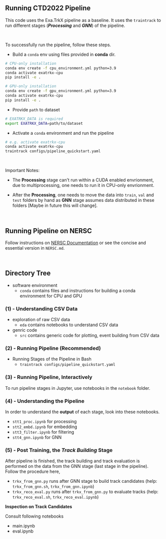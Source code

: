 ## Running CTD2022 Pipeline

This code uses the Exa.TrkX pipeline as a baseline. It uses the `traintrack` to run different stages (_**Processing**_ and _**GNN**_) of the pipeline.

&nbsp;

To successfully run the pipeline, follow these steps.

* Build a `conda` env using files provided in **conda** dir.

```bash
# CPU-only installation
conda env create -f cpu_environment.yml python=3.9
conda activate exatrkx-cpu
pip install -e .
```

```bash
# GPU-only installation
conda env create -f gpu_environment.yml python=3.9
conda activate exatrkx-cpu
pip install -e .
```

* Provide `path` to dataset

```bash
# EXATRKX_DATA is required
export EXATRKX_DATA=path/to/dataset
```

* Activate a `conda` environment and run the pipeline

```bash
# e.g. activate exatrkx-cpu
conda activate exatrkx-cpu
traintrack configs/pipeline_quickstart.yaml
```

&nbsp;

Important Notes: 

- The **Processing** stage can't run within a CUDA enabled envrionment, due to multiprocessing, one needs to run it in CPU-only envrionment. 

- After the **Processing**, one needs to move the data into `train`, `val` and `test` folders by hand as **GNN** stage assumes data distributed in these folders [Maybe in future this will change].

&nbsp;

## Running Pipeline on NERSC

Follow instructions on [NERSC Documentation](https://docs.nersc.gov/) or see the concise and essential version in `NERSC.md`.

&nbsp;

## Directory Tree

- software environment
    - `conda` contains files and instructions for building a conda environment for CPU and GPU

### (1) - Understanding CSV Data

- exploration of raw CSV data
    - `eda` contains notebooks to understand CSV data
- genric code
    - `src` contains generic code for plotting, event building from CSV data

### (2) - Running Pipeline (Recommended)

- Running Stages of the Pipeline in Bash
    - `traintrack configs/pipeline_quickstart.yaml`

### (3) - Running Pipeline, Interactively
To run pipeline stages in Jupyter, use notebooks in the `notebook` folder.


### (4) - Understanding the Pipeline

In order to understand the **output** of each stage, look into these notebooks.

- `stt1_proc.ipynb` for processing
- `stt2_embd.ipynb` for embedding
- `stt3_filter.ipynb` for filtering
- `stt4_gnn.ipynb` for GNN



### (5) - Post Training, the _Track Building_ Stage

After pipeline is finished, the track building and track evaluation is performed on the data from the GNN stage (last stage in the pipeline). Follow the procedure here,

- `trkx_from_gnn.py` runs after GNN stage to build track candidates (help: `trkx_from_gnn.sh`, `trkx_from_gnn.ipynb`)
- `trkx_reco_eval.py` runs after `trkx_from_gnn.py` to evaluate tracks (help: `trkx_reco_eval.sh`, `trkx_reco_eval.ipynb`)


**Inspection on Track Candidates**

Consult following notebooks

- main.ipynb
- eval.ipynb
 


